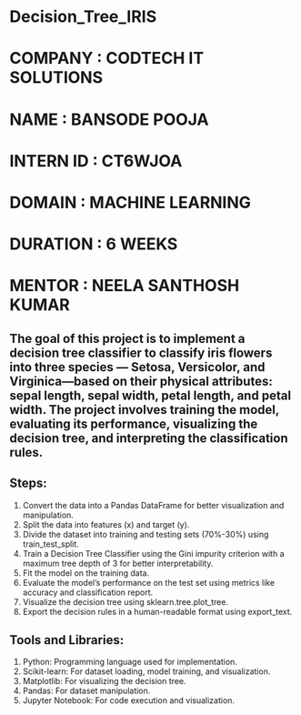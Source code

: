 # Decision_Tree_IRIS

# COMPANY : CODTECH IT SOLUTIONS

# NAME : BANSODE POOJA

# INTERN ID : CT6WJOA

# DOMAIN : MACHINE LEARNING

# DURATION : 6 WEEKS

# MENTOR : NEELA SANTHOSH KUMAR

## The goal of this project is to implement a decision tree classifier to classify iris flowers into three species — Setosa, Versicolor, and Virginica—based on their physical attributes: sepal length, sepal width, petal length, and petal width. The project involves training the model, evaluating its performance, visualizing the decision tree, and interpreting the classification rules.

## Steps: 
1. Convert the data into a Pandas DataFrame for better visualization and manipulation.
2. Split the data into features (x) and target (y).
3. Divide the dataset into training and testing sets (70%-30%) using train_test_split.
4. Train a Decision Tree Classifier using the Gini impurity criterion with a maximum tree depth of 3 for better interpretability.
5. Fit the model on the training data.
6. Evaluate the model’s performance on the test set using metrics like accuracy and classification report.
7. Visualize the decision tree using sklearn.tree.plot_tree.
8. Export the decision rules in a human-readable format using export_text.

## Tools and Libraries:
1. Python: Programming language used for implementation.
2. Scikit-learn: For dataset loading, model training, and visualization.
3. Matplotlib: For visualizing the decision tree.
4. Pandas: For dataset manipulation.
5. Jupyter Notebook: For code execution and visualization.

